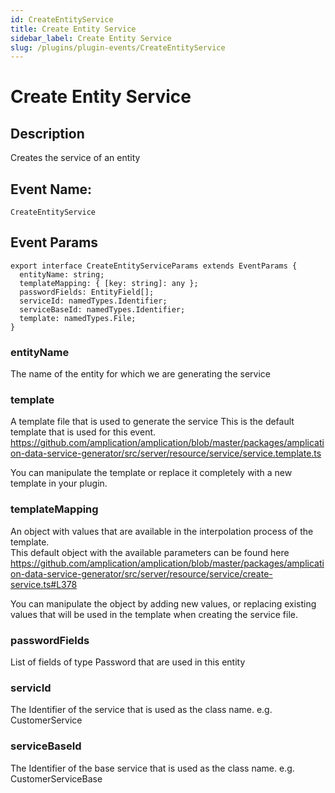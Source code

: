 ```yaml
---
id: CreateEntityService
title: Create Entity Service
sidebar_label: Create Entity Service
slug: /plugins/plugin-events/CreateEntityService
---
```


# Create Entity Service

## Description

Creates the service of an entity

## Event Name:
`CreateEntityService`

## Event Params

```tsx
export interface CreateEntityServiceParams extends EventParams {
  entityName: string;
  templateMapping: { [key: string]: any };
  passwordFields: EntityField[];
  serviceId: namedTypes.Identifier;
  serviceBaseId: namedTypes.Identifier;
  template: namedTypes.File;
}
```

### entityName
The name of the entity for which we are generating the service 

### template
A template file that is used to generate the service
This is the default template that is used for this event.
https://github.com/amplication/amplication/blob/master/packages/amplication-data-service-generator/src/server/resource/service/service.template.ts

You can manipulate the template or replace it completely with a new template in your plugin. 


### templateMapping
An object with values that are available in the interpolation process of the template.  
This default object with the available parameters can be found here 
https://github.com/amplication/amplication/blob/master/packages/amplication-data-service-generator/src/server/resource/service/create-service.ts#L378

You can manipulate the object by adding new values, or replacing existing values that will be used in the template when creating the service file. 


### passwordFields
List of fields of type Password that are used in this entity

### servicId
The Identifier of the service that is used as the class name. e.g. CustomerService

### serviceBaseId
The Identifier of the base service that is used as the class name. e.g. CustomerServiceBase







